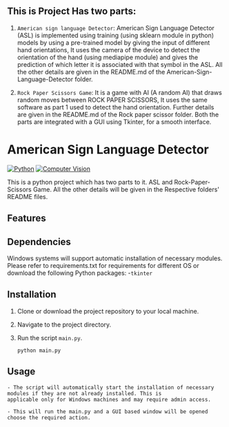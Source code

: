 ## This is Project Has two parts:
1. `American sign language Detector`: American Sign Language Detector (ASL) is implemented using training (using sklearn module in python) models by using a pre-trained model by giving the input of different hand orientations, It uses the camera of the device to detect the orientation of the hand (using mediapipe module) and gives the prediction of which letter it is associated with that symbol in the ASL. All the other details are given in the README.md of the American-Sign-Language-Detector folder. 

2. `Rock Paper Scissors Game`: It is a game with AI (A random AI) that draws random moves between ROCK PAPER SCISSORS, It uses the same software as part 1 used to detect the hand orientation. Further details are given in the README.md of the Rock paper scissor folder. Both the parts are integrated with a GUI using Tkinter, for a smooth interface.

# American Sign Language Detector
[![Python](https://img.shields.io/badge/Python-14354C?style=for-the-badge&logo=python&logoColor=white)](https://www.python.org/) 
[![Computer Vision](https://img.shields.io/badge/Computer%20Vision-cvzone%20%7C%20opencv-white?style=for-the-badge&logo=opencv&labelColor=black&color=darkgreen)](https://opencv.org/)

This is a python project which has two parts to it. ASL and Rock-Paper-Scissors Game. All the other details will be given in the Respective folders' README files.

## Features


## Dependencies

Windows systems will support automatic installation of necessary modules.
Please refer to requirements.txt for requirements for different OS or download the following Python packages:
-`tkinter`

## Installation

1. Clone or download the project repository to your local machine.

2. Navigate to the project directory.

3. Run the script `main.py`.

    ```
    python main.py
    ```

## Usage
    - The script will automatically start the installation of necessary modules if they are not already installed. This is           applicable only for Windows machines and may require admin access.

    - This will run the main.py and a GUI based window will be opened choose the required action.
